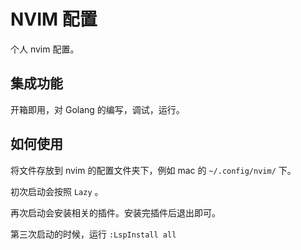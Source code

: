 # NVIM 配置

个人 nvim 配置。

## 集成功能

开箱即用，对 Golang 的编写，调试，运行。

## 如何使用

将文件存放到 nvim 的配置文件夹下，例如 mac 的 `~/.config/nvim/` 下。

初次启动会按照 `Lazy` 。

再次启动会安装相关的插件。安装完插件后退出即可。

第三次启动的时候，运行 `:LspInstall all`


